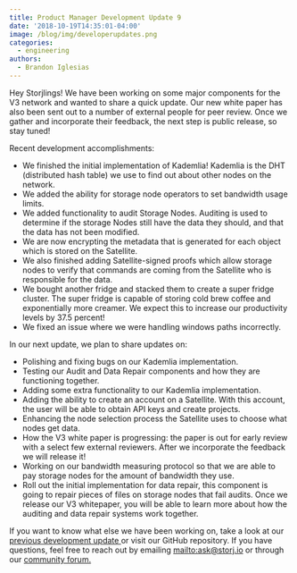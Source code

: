 ```yaml
---
title: Product Manager Development Update 9
date: '2018-10-19T14:35:01-04:00'
image: /blog/img/developerupdates.png
categories:
  - engineering
authors:
  - Brandon Iglesias
---
```

Hey Storjlings! We have been working on some major components for the V3 network and wanted to share a quick update. Our new white paper has also been sent out to a number of external people for peer review. Once we gather and incorporate their feedback, the next step is public release, so stay tuned! 

Recent development accomplishments:

* We finished the initial implementation of Kademlia! Kademlia is the DHT (distributed hash table) we use to find out about other nodes on the network. 
* We added the ability for storage node operators to set bandwidth usage limits.
* We added functionality to audit Storage Nodes. Auditing is used to determine if the storage Nodes still have the data they should, and that the data has not been modified. 
* We are now encrypting the metadata that is generated for each object which is stored on the Satellite.
* We also finished adding Satellite-signed proofs which allow storage nodes to verify that commands are coming from the Satellite who is responsible for the data. 
* We bought another fridge and stacked them to create a super fridge cluster. The super fridge is capable of storing cold brew coffee and exponentially more creamer. We expect this to increase our productivity levels by 37.5 percent! 
* We fixed an issue where we were handling windows paths incorrectly. 

In our next update, we plan to share updates on:

* Polishing and fixing bugs on our Kademlia implementation. 
* Testing our Audit and Data Repair components and how they are functioning together. 
* Adding some extra functionality to our Kademlia implementation. 
* Adding the ability to create an account on a Satellite. With this account, the user will be able to obtain API keys and create projects. 
* Enhancing the node selection process the Satellite uses to choose what nodes get data.
* How the V3 white paper is progressing: the paper is out for early review with a select few external reviewers. After we incorporate the feedback we will release it!
* Working on our bandwidth measuring protocol so that we are able to pay storage nodes for the amount of bandwidth they use. 
* Roll out the initial implementation for data repair, this component is going to repair pieces of files on storage nodes that fail audits. Once we release our V3 whitepaper, you will be able to learn more about how the auditing and data repair systems work together. 

If you want to know what else we have been working on, take a look at our [previous development update ](https://storj.io/blog/2018/10/product-manager-development-update-8/)or visit our GitHub repository. If you have questions, feel free to reach out by emailing <mailto:ask@storj.io> or through our [community forum.](https://community.storj.io/)
